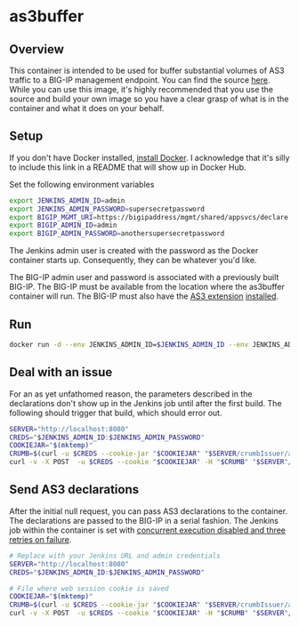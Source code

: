 # as3buffer

## Overview
This container is intended to be used for buffer substantial volumes of AS3 traffic to a BIG-IP management endpoint. You can find the source [here](https://github.com/mjmenger/as3buffer). While you can use this image, it's highly recommended that you use the source and build your own image so you have a clear grasp of what is in the container and what it does on your behalf.

## Setup
If you don't have Docker installed, [install Docker](https://docs.docker.com/get-docker/). I acknowledge that it's silly to include this link in a README that will show up in Docker Hub.

Set the following environment variables
```bash
export JENKINS_ADMIN_ID=admin
export JENKINS_ADMIN_PASSWORD=supersecretpassword
export BIGIP_MGMT_URI=https://bigipaddress/mgmt/shared/appsvcs/declare
export BIGIP_ADMIN_ID=admin
export BIGIP_ADMIN_PASSWORD=anothersupersecretpassword
```
The Jenkins admin user is created with the password as the Docker container starts up. Consequently, they can be whatever you'd like.  

The BIG-IP admin user and password is associated with a previously built BIG-IP. The BIG-IP must be available from the location where the as3buffer container will run. The BIG-IP must also have the [AS3 extension](https://clouddocs.f5.com/products/extensions/f5-appsvcs-extension/latest/) [installed](https://clouddocs.f5.com/products/extensions/f5-appsvcs-extension/latest/userguide/installation.html).

## Run
```bash
docker run -d --env JENKINS_ADMIN_ID=$JENKINS_ADMIN_ID --env JENKINS_ADMIN_PASSWORD=$JENKINS_ADMIN_PASSWORD --env BIGIP_MGMT_URI=$BIGIP_MGMT_URI --env BIGIP_ADMIN_ID=$BIGIP_ADMIN_ID --env BIGIP_ADMIN_PASSWORD=$BIGIP_ADMIN_PASSWORD -p 8080:8080 mmenger/as3buffer:latest 
```

## Deal with an issue
For an as yet unfathomed reason, the parameters described in the declarations don't show up in the Jenkins job until after the first build. The following should trigger that build, which should error out.
```bash
SERVER="http://localhost:8080"
CREDS="$JENKINS_ADMIN_ID:$JENKINS_ADMIN_PASSWORD"
COOKIEJAR="$(mktemp)"
CRUMB=$(curl -u $CREDS --cookie-jar "$COOKIEJAR" "$SERVER/crumbIssuer/api/xml?xpath=concat(//crumbRequestField,%22:%22,//crumb)")
curl -v -X POST  -u $CREDS --cookie "$COOKIEJAR" -H "$CRUMB" "$SERVER"/job/as3buffer/build 
```

## Send AS3 declarations 
After the initial null request, you can pass AS3 declarations to the container. The declarations are passed to the BIG-IP in a serial fashion. The Jenkins job within the container is set with [concurrent execution disabled and three retries on failure](https://www.jenkins.io/doc/book/pipeline/syntax/#options).

```bash
# Replace with your Jenkins URL and admin credentials
SERVER="http://localhost:8080"
CREDS="$JENKINS_ADMIN_ID:$JENKINS_ADMIN_PASSWORD"

# File where web session cookie is saved
COOKIEJAR="$(mktemp)"
CRUMB=$(curl -u $CREDS --cookie-jar "$COOKIEJAR" "$SERVER/crumbIssuer/api/xml?xpath=concat(//crumbRequestField,%22:%22,//crumb)")
curl -v -X POST  -u $CREDS --cookie "$COOKIEJAR" -H "$CRUMB" "$SERVER"/job/as3buffer/buildWithParameters  --data "MGMT_URI=https://<BIG-IP address>/mgmt/shared/appsvcs/declare" --data-urlencode "AS3_JSON@sampleas3.json"
```
